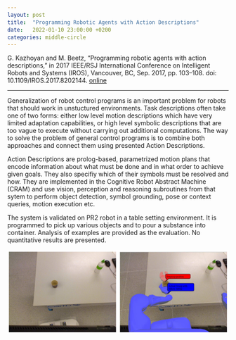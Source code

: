```yaml
---
layout: post
title:  "Programming Robotic Agents with Action Descriptions"
date:   2022-01-10 23:00:00 +0200
categories: middle-circle
---
```


G. Kazhoyan and M. Beetz, “Programming robotic agents with action descriptions,” in 2017 IEEE/RSJ International Conference on Intelligent Robots and Systems (IROS), Vancouver, BC, Sep. 2017, pp. 103–108. doi: 10.1109/IROS.2017.8202144. [online](https://ieeexplore.ieee.org/document/8202144)

***

Generalization of robot control programs is an important problem for robots that
should work in unstuctured environments. Task descriptions often take one of
two forms: either low level motion descriptions which have very limited adaptation
capabilities, or high level symbolic descriptions that are too vague to execute 
without carrying out additional computations. The way to solve the problem of 
general control programs is to combine both approaches and connect them 
using presented Action Descriptions.

Action Descriptions are prolog-based, parametrized motion plans that encode
information about what must be done and in what order to achieve given goals.
They also specifiy which of their symbols must be resolved and how. They are 
implemented in the Cognitive Robot Abstract Machine (CRAM) and use vision, 
perception and reasoning subroutines from that sytem to perform object detection,
symbol grounding, pose or context queries, motion execution etc.

The system is validated on PR2 robot in a table setting environment. It is programmed
to pick up various objects and to pour a substance into container. Analysis
of examples are provided as the evaluation. No quantitative results are presented.

![Programming Robotic Agents with Action Descriptions](/assets/programming-robotic-agents-with-action-descriptions.png)